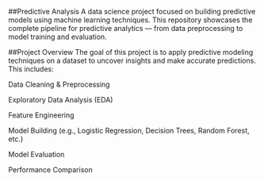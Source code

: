 ##Predictive Analysis
A data science project focused on building predictive models using machine learning techniques. This repository showcases the complete pipeline for predictive analytics — from data preprocessing to model training and evaluation.

##Project Overview
The goal of this project is to apply predictive modeling techniques on a dataset to uncover insights and make accurate predictions. This includes:

Data Cleaning & Preprocessing

Exploratory Data Analysis (EDA)

Feature Engineering

Model Building (e.g., Logistic Regression, Decision Trees, Random Forest, etc.)

Model Evaluation

Performance Comparison
